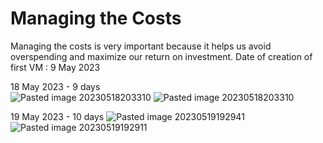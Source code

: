 # Managing the Costs
Managing the costs is very important because it helps us avoid overspending and maximize our return on investment.
Date of creation of first VM : 9 May 2023

18 May  2023 - 9 days<br>![Pasted image 20230518203310](https://github.com/salman-cissp/Deploy.WebApp.to.Azure/assets/134168108/32bee36d-a6b5-4c8d-b1c1-be5fdb0fda24)
![Pasted image 20230518203310](https://github.com/salman-cissp/Deploy.WebApp.to.Azure/assets/134168108/7680feed-cad7-4721-a6b0-143c59979a0a)



19 May 2023 - 10 days
![Pasted image 20230519192941](https://github.com/salman-cissp/Deploy.WebApp.to.Azure/assets/134168108/2106ec2e-99d2-4b7a-b59a-f0249bf8d571)
![Pasted image 20230519192911](https://github.com/salman-cissp/Deploy.WebApp.to.Azure/assets/134168108/cc72db4a-8ae7-4f8f-993f-09d5a3653a98)



